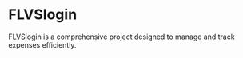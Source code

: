 # FLVSlogin
FLVSlogin is a comprehensive project designed to manage and track expenses efficiently.
